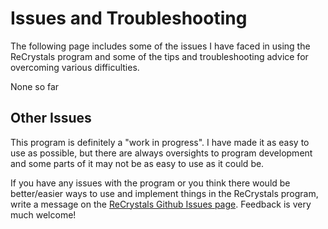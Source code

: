 # Issues and Troubleshooting

The following page includes some of the issues I have faced in using the ReCrystals program and some of the tips and troubleshooting advice for overcoming various difficulties. 

None so far

## Other Issues

This program is definitely a "work in progress". I have made it as easy to use as possible, but there are always oversights to program development and some parts of it may not be as easy to use as it could be. 

If you have any issues with the program or you think there would be better/easier ways to use and implement things in the ReCrystals program, write a message on the [ReCrystals Github Issues page](https://github.com/geoffreyweal/ReCrystals/issues). Feedback is very much welcome!

